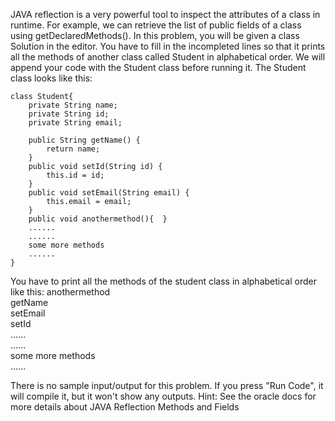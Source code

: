 JAVA reflection is a very powerful tool to inspect the attributes of a class in runtime. For example, we can retrieve the list of public fields of a class using getDeclaredMethods().
In this problem, you will be given a class Solution in the editor. You have to fill in the incompleted lines so that it prints all the methods of another class called Student in alphabetical order. We will append your code with the Student class before running it. The Student class looks like this:
```
class Student{
    private String name;
    private String id;
    private String email;

    public String getName() {
        return name;
    }
    public void setId(String id) {
        this.id = id;
    }
    public void setEmail(String email) {
        this.email = email;
    }
    public void anothermethod(){  }
    ......
    ......
    some more methods
    ......
}
```
You have to print all the methods of the student class in alphabetical order like this:
anothermethod  
getName  
setEmail  
setId  
......  
......  
some more methods  
......  

There is no sample input/output for this problem. If you press "Run Code", it will compile it, but it won't show any outputs.
Hint: See the oracle docs for more details about JAVA Reflection Methods and Fields
